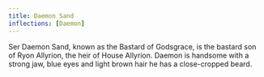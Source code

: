 ```yaml
---
title: Daemon Sand
inflections: [Daemon]
---
```


Ser Daemon Sand, known as the Bastard of Godsgrace, is the bastard son of Ryon Allyrion, the heir of House Allyrion. Daemon is handsome with a strong jaw, blue eyes and light brown hair he has a close-cropped beard. 



